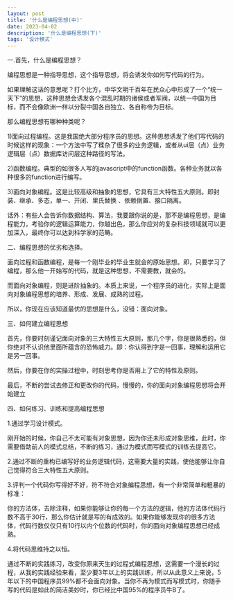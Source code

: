 ```yaml
---
layout: post
title: '什么是编程思想(中)'
date: 2023-04-02
description: '什么是编程思想(下)'
tags: '设计模式'
--- 
```


一.首先，什么是编程思想？

编程思想是一种指导思想，这个指导思想，将会诱发你如何写代码的行为。

如果理解这话的意思呢？打个比方，中华文明千百年在民众心中形成了一个“统一天下”的思想，这种思想会诱发各个混乱时期的诸侯或者军阀，以统一中国为目标，而不会像欧洲一样以分裂中国各自独立、各自称帝为目标。

那么编程思想有哪种种类呢？

1)面向过程编程。这是我国绝大部分程序员的思想。这种思想诱发了他们写代码的时候这样的现象：一个方法中写了糅杂了很多的业务逻辑，或者从ui层（点）业务逻辑层（点）数据库访问层这种路径的写法。

2)函数编程。典型的如很多人写的javascript中的function函数。各种业务就以各种很多的function进行编写。

3)面向对象编程。这是比较高级和抽象的思想，它具有三大特性五大原则。即封装、继承、多态，单一、开闭、里氏替换 、依赖倒置、接口隔离。

话外：有些人会告诉你数据结构、算法，我要跟你说的是，那不是编程思想，是编程能力，考验你的逻辑运算能力，你越出色，那么你应对的复杂科技领域就可以更加深入，最终你可以达到科学家的范畴。

二、编程思想的优劣和选择。

面向过程和函数编程，是每一个刚毕业的毕业生就会的原始思想。即，只要学习了编程，那么他一开始写的代码，就是这种思想，不需要教，就会的。

而面向对象编程，则是进阶抽象的。本质上来说，一个程序员的进化，实际上是面向对象编程思想的培养、形成、发展、成熟的过程。

所以，你现在应该知道最优的思想是什么，没错：面向对象。

三、如何建立编程思想

首先，你要时刻谨记面向对象的三大特性五大原则，那几个字，你是很熟悉的，但你绝对不认识他里面所蕴含的恐怖威力。即：你认得到字是一回事，理解和运用它是另一回事。

然后，你要在你的实操过程中，时刻思考你是否用上了它的特性及原则。

最后，不断的尝试去修正和更改你的代码，慢慢的，你的面向对象编程思想将会开始建立

四、如何练习、训练和提高编程思想

1.通过学习设计模式。

刚开始的时候，你自己不太可能有对象思想，因为你还未形成对象思维，此时，你需要借助前人的模式总结，不断的练习，通过为模式而写模式的训练去提高它。

2.通过不断的重构已编写好的业务逻辑代码，这需要大量的实践，使他能够让你自己觉得符合三大特性五大原则。

3.评判一个代码你写得好不好，符不符合对象编程思想，有一个非常简单和粗暴的标准：

你的方法体，去除注释，如果你能够让你的每一个方法的逻辑，他的方法体代码行数不高于30行，那么你估计就是写的有成效的。如果你能够发现你的很多方法体，代码行数仅仅只有10行以内个位数的代码时，你的面向对象编程思想已经成熟。

4.将代码思维持之以恒。

通过不断的实践练习，改变你原来天生的过程式编程思想，这需要一个漫长的过程，从我的实践经验来看，至少要3年以上的实践训练，所以从此意义上来说，5年以下的中国程序员99%都不会面向对象。当你不再为模式而写模式时，你随手写的代码是如此的简洁美妙时，你已经比中国95%的程序员牛B了。
